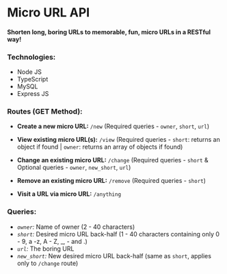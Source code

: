 # Micro URL API
#### Shorten long, boring URLs to memorable, fun, micro URLs in a RESTful way!

### Technologies:
 - Node JS
 - TypeScript
 - MySQL
 - Express JS

### Routes (GET Method):
 - **Create a new micro URL:** `/new` (Required queries - `owner`, `short`, `url`)
 - **View existing micro URL(s):** `/view` (Required queries - `short`: returns an object if found | `owner`: returns an array of objects if found)
 - **Change an existing micro URL:** `/change` (Required queries - `short` & Optional queries - `owner`, `new_short`, `url`)
 - **Remove an existing micro URL:** `/remove` (Required queries - `short`)

 - **Visit a URL via micro URL:** `/anything`

### Queries:
 - _`owner`:_ Name of owner (2 - 40 characters)
 - _`short`:_ Desired micro URL back-half (1 - 40 characters containing only 0 - 9, a -z, A - Z, _, - and .)
 - _`url`:_ The boring URL
 - _`new_short`:_ New desired micro URL back-half (same as `short`, applies only to `/change` route)
